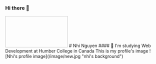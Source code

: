 ### Hi there 👋
<!--![Nhi's gif](https://media.giphy.com/media/2IudUHdI075HL02Pkk/giphy.gif) -->
<img href="https://media.giphy.com/media/2IudUHdI075HL02Pkk/giphy.gif" width="200" height="100">
# Nhi Nguyen
#### 🌱 I'm studying Web Development at Humber College in Canada
This is my profile's image
![Nhi's profile image](/image/new.jpg "nhi's background")
<!--
**nhinguyen277/nhinguyen277** is a ✨ _special_ ✨ repository because its `README.md` (this file) appears on your GitHub profile.

Here are some ideas to get you started:

- 🔭 I’m currently working on ...
- 🌱 I’m currently learning ...
- 👯 I’m looking to collaborate on ...
- 🤔 I’m looking for help with ...
- 💬 Ask me about ...
- 📫 How to reach me: ...
- 😄 Pronouns: ...
- ⚡ Fun fact: ...
-->
